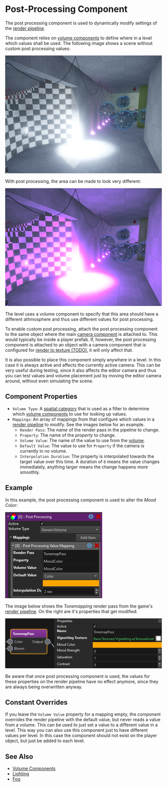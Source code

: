 # Post-Processing Component

The post processing component is used to dynamically modify settings of the [render pipeline](../../graphics/render-pipeline/render-pipeline-overview.md).

The component relies on [volume components](volume-components.md) to define where in a level which values shall be used. The following image shows a scene without custom post processing values:

![PP off](media/post-processing-off.jpg)

With post processing, the area can be made to look very different:

![PP on](media/post-processing-on.jpg)

The level uses a volume component to specify that this area should have a different athmosphere and thus use different values for post processing.

To enable custom post processing, attach the post processing component to the same object where the main [camera component](../../graphics/camera-component.md) is attached to. This would typically be inside a player prefab. If, however, the post processing component is attached to an object with a camera component that is configured for [render to texture (TODO)](../../graphics/render-to-texture/render-to-texture.md), it will only affect that.

It is also possible to place this component simply anywhere in a level. In this case it is always active and affects the currently active camera. This can be very useful during testing, since it also affects the editor camera and thus you can test values and volume placement just by moving the editor camera around, without even simulating the scene.

## Component Properties

* `Volume Type`: A [spatial category](../../runtime/world/spatial-system.md) that is used as a filter to determine which [volume components](volume-components.md) to use for looking up values.
* `Mappings`: An array of mappings from that configure which values in a [render pipeline](../../graphics/render-pipeline/render-pipeline-overview.md) to modify. See the images below for an example.
    * `Render Pass`: The *name* of the render pass in the pipeline to change.
    * `Property`: The name of the *property* to change.
    * `Volume Value`: The name of the value to use from the [volume](volume-components.md).
    * `Default Value`: The value to use for `Property` if the camera is currently in no volume.
    * `Interpolation Duration`: The property is interpolated towards the target value over this time. A duration of `0` means the value changes immediately, anything larger means the change happens more smoothly.

## Example

In this example, the post processing component is used to alter the *Mood Color*:

![Component properties](media/post-process-component.png)    

The image below shows the *Tonemapping* render pass from the game's [render pipeline](../../graphics/render-pipeline/render-pipeline-overview.md). On the right are it's properties that get modified.
 
![Render Pass](media/tonemap-pass.png)

Be aware that once post processing component is used, the values for these properties on the render pipeline have no effect anymore, since they are always being overwritten anyway.

## Constant Overrides

If you leave the `Volume Value` property for a mapping empty, the component overrides the render pipeline with the default value, but never reads a value from a volume. This can be used to just set a value to a different value in a level. This way you can also use this component just to have different values per level. In this case the component should not exist on the player object, but just be added to each level.

## See Also

* [Volume Components](volume-components.md)
* [Lighting](../../graphics/lighting/lighting-overview.md)
* [Fog](../fog.md)
